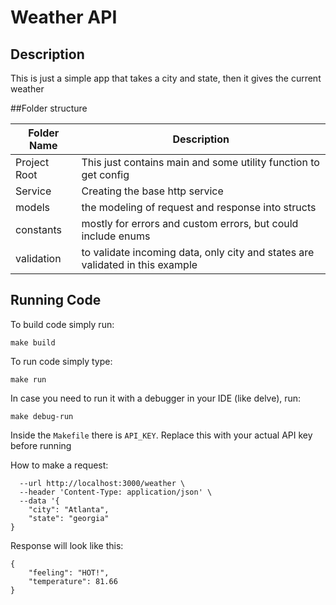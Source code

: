 # Weather API

## Description

This is just a simple app that takes a city and state, then it gives the current weather

##Folder structure

| Folder Name  | Description                                                     |
|--------------|-----------------------------------------------------------------|
| Project Root | This just contains main and some utility function to get config 
| Service      | Creating the base http service                                  |
|models        | the modeling of request and response into structs|
| constants    | mostly for errors and custom errors, but could include enums
|validation    | to validate incoming data, only city and states are validated in this example


## Running Code

To build code simply run:

```make build```

To run code simply type:

```make run```

In case you need to run it with a debugger in your IDE (like delve), run:

```make debug-run```

Inside the `Makefile` there is `API_KEY`.  Replace this with your actual API key before running

How to make a request:

```curl --request POST \
  --url http://localhost:3000/weather \
  --header 'Content-Type: application/json' \
  --data '{
	"city": "Atlanta",
	"state": "georgia"
}
```


Response will look like this:

```
{
	"feeling": "HOT!",
	"temperature": 81.66
}
```
